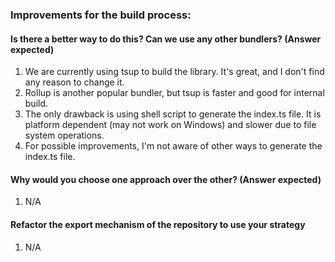 ### Improvements for the build process:

#### Is there a better way to do this? Can we use any other bundlers? (Answer expected)

1. We are currently using tsup to build the library. It's great, and I don't find any reason to change it.
2. Rollup is another popular bundler, but tsup is faster and good for internal build.
3. The only drawback is using shell script to generate the index.ts file. It is platform dependent (may not work on Windows) and slower due to file system operations.
4. For possible improvements, I'm not aware of other ways to generate the index.ts file.

#### Why would you choose one approach over the other? (Answer expected)

1. N/A

#### Refactor the export mechanism of the repository to use your strategy

1. N/A
